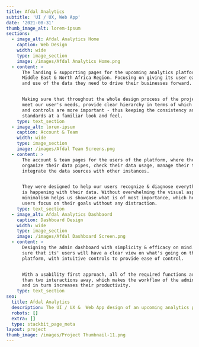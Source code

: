 ```yaml
---
title: Afdal Analytics
subtitle: 'UI / UX, Web App'
date: '2021-08-31'
thumb_image_alt: lorem-ipsum
sections:
  - image_alt: Afdal Analytics Home
    caption: Web Design
    width: wide
    type: image_section
    image: /images/Afdal Analytics Home.png
  - content: >
      The landing & supporting pages for the upcoming analytics platform in the
      Middle East & North Africa Region. Focusing on giving its user easy access
      and use of the data they need to drive their businesses forward.


      Making sure that throughout the whole design process of the project we
      meet our user's needs, provide clear hierarchy in terms of which elements
      and controls are more important - thus keeping the consistency and
      standards at a familiar look and feel.
    type: text_section
  - image_alt: lorem-ipsum
    caption: Account & Team
    width: wide
    type: image_section
    image: /images/Afdal Team Screens.png
  - content: >
      The account & team pages for the users of the platform, where they can
      organize their data pipes, check their data usage, manage their teams, and
      integrate the data sources with other instances.


      They were designed to help our users recognize & diagnose everything that
      is happening with their data. Without overwhelming the visual aspect, the
      minimalism helps us showcase what is of most importance, which helps out
      users focus on their goals without any distraction.
    type: text_section
  - image_alt: Afdal Analytics Dashbaord
    caption: Dashboard Design
    width: wide
    type: image_section
    image: /images/Afdal Dashboard Screen.png
  - content: >
      Designing the admin dashboard with simplicity & efficacy on mind. Making
      sure that its' users will have a clear view on what's going on the
      platform, with intuitive controls to provide ease of control. 


      With a usability first approach, all of the required functions are no more
      than two interactions away, which makes the workflow of the admin fluid
      and in turn increases their productivity. 
    type: text_section
seo:
  title: Afdal Analytics
  description: The UI / UX &  Web App design of an upcoming analytics platform
  robots: []
  extra: []
  type: stackbit_page_meta
layout: project
thumb_image: /images/Project Thumbnail-11.png
---
```

